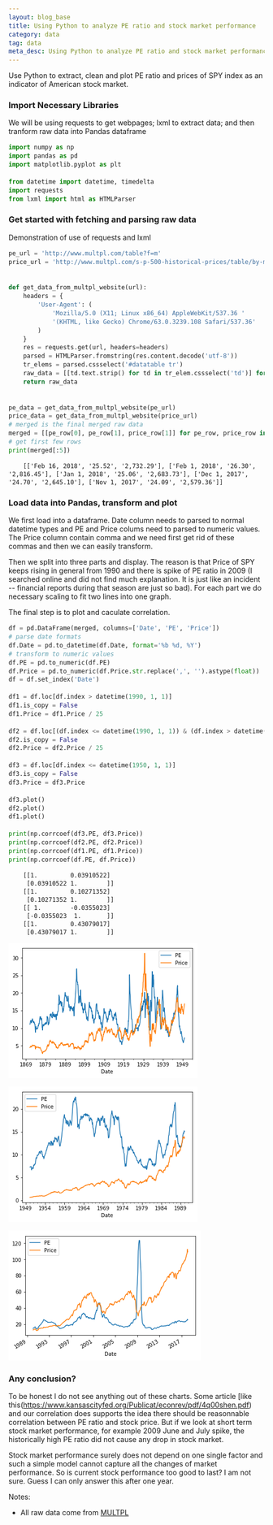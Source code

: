 ```yaml
---
layout: blog_base
title: Using Python to analyze PE ratio and stock market performance
category: data
tag: data
meta_desc: Using Python to analyze PE ratio and stock market performance, requests, lxml, pandas, numpy
---
```


Use Python to extract, clean and plot PE ratio and prices of SPY index as an indicator of American stock market.

### Import Necessary Libraries

We will be using requests to get webpages; lxml to extract data; and then tranform raw data into Pandas dataframe


~~~ python
import numpy as np
import pandas as pd
import matplotlib.pyplot as plt

from datetime import datetime, timedelta
import requests
from lxml import html as HTMLParser
~~~

### Get started with fetching and parsing raw data

Demonstration of use of requests and lxml


~~~ python
pe_url = 'http://www.multpl.com/table?f=m'
price_url = 'http://www.multpl.com/s-p-500-historical-prices/table/by-month'


def get_data_from_multpl_website(url):
    headers = {
        'User-Agent': (
            'Mozilla/5.0 (X11; Linux x86_64) AppleWebKit/537.36 '
            '(KHTML, like Gecko) Chrome/63.0.3239.108 Safari/537.36'
        )
    }
    res = requests.get(url, headers=headers)
    parsed = HTMLParser.fromstring(res.content.decode('utf-8'))
    tr_elems = parsed.cssselect('#datatable tr')
    raw_data = [[td.text.strip() for td in tr_elem.cssselect('td')] for tr_elem in tr_elems[1:]]
    return raw_data


pe_data = get_data_from_multpl_website(pe_url)
price_data = get_data_from_multpl_website(price_url)
# merged is the final merged raw data
merged = [[pe_row[0], pe_row[1], price_row[1]] for pe_row, price_row in zip(pe_data, price_data)]
# get first few rows
print(merged[:5])
~~~

~~~
    [['Feb 16, 2018', '25.52', '2,732.29'], ['Feb 1, 2018', '26.30', '2,816.45'], ['Jan 1, 2018', '25.06', '2,683.73'], ['Dec 1, 2017', '24.70', '2,645.10'], ['Nov 1, 2017', '24.09', '2,579.36']]
~~~

### Load data into Pandas, transform and plot

We first load into a dataframe. Date column needs to parsed to normal datetime types and PE and Price colums need to parsed to numeric values. The Price column contain comma and we need first get rid of these commas and then we can easily transform.

Then we split into three parts and display. The reason is that Price of SPY keeps rising in general from 1990 and there is spike of PE ratio in 2009 (I searched online and did not find much explanation. It is just like an incident -- financial reports during that season are just so bad). For each part we do necessary scaling to fit two lines into one graph.

The final step is to plot and caculate correlation.


~~~ python
df = pd.DataFrame(merged, columns=['Date', 'PE', 'Price'])
# parse date formats
df.Date = pd.to_datetime(df.Date, format='%b %d, %Y')
# transform to numeric values
df.PE = pd.to_numeric(df.PE)
df.Price = pd.to_numeric(df.Price.str.replace(',', '').astype(float))  # handle commas inside strings
df = df.set_index('Date')

df1 = df.loc[df.index > datetime(1990, 1, 1)]
df1.is_copy = False
df1.Price = df1.Price / 25

df2 = df.loc[(df.index <= datetime(1990, 1, 1)) & (df.index > datetime(1950, 1, 1))]
df2.is_copy = False
df2.Price = df2.Price / 25

df3 = df.loc[df.index <= datetime(1950, 1, 1)]
df3.is_copy = False
df3.Price = df3.Price

df3.plot()
df2.plot()
df1.plot()

print(np.corrcoef(df3.PE, df3.Price))
print(np.corrcoef(df2.PE, df2.Price))
print(np.corrcoef(df1.PE, df1.Price))
print(np.corrcoef(df.PE, df.Price))
~~~

~~~
    [[1.         0.03910522]
     [0.03910522 1.        ]]
    [[1.         0.10271352]
     [0.10271352 1.        ]]
    [[ 1.        -0.0355023]
     [-0.0355023  1.       ]]
    [[1.         0.43079017]
     [0.43079017 1.        ]]
~~~



![png](/img/blogs/pe_ratio_5_1.png)



![png](/img/blogs/pe_ratio_5_2.png)



![png](/img/blogs/pe_ratio_5_3.png)


### Any conclusion?

To be honest I do not see anything out of these charts. Some article [like this(https://www.kansascityfed.org/Publicat/econrev/pdf/4q00shen.pdf) and our correlation does supports the idea there should be reasonnable correlation between PE ratio and stock price. But if we look at short term stock market performance, for example 2009 June and July spike, the historically high PE ratio did not cause any drop in stock market.

Stock market performance surely does not depend on one single factor and such a simple model cannot capture all the changes of market performance. So is current stock performance too good to last? I am not sure. Guess I can only answer this after one year.

Notes:
- All raw data come from [MULTPL](http://www.multpl.com/)
